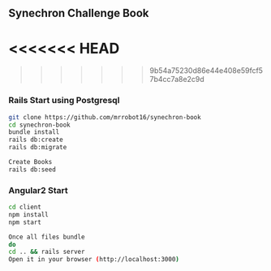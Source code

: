 ## Synechron Challenge Book
<<<<<<< HEAD
=======

>>>>>>> 9b54a75230d86e44e408e59fcf57b4cc7a8e2c9d
### Rails Start using Postgresql
```bash
git clone https://github.com/mrrobot16/synechron-book
cd synechron-book
bundle install
rails db:create
rails db:migrate

Create Books
rails db:seed
```

### Angular2 Start
```bash
cd client
npm install
npm start

Once all files bundle
do
cd .. && rails server
Open it in your browser (http://localhost:3000)
```
